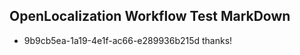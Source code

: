 ## OpenLocalization Workflow Test MarkDown
* 9b9cb5ea-1a19-4e1f-ac66-e289936b215d thanks!

<!--HONumber=Aug16_HO4-->


